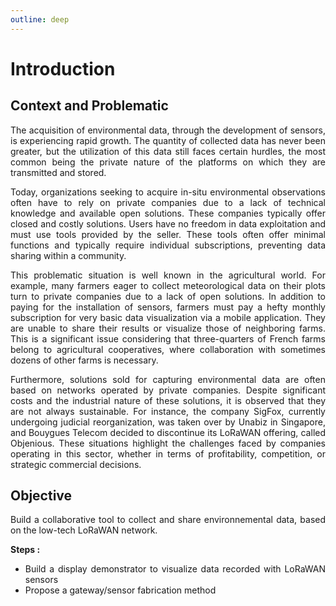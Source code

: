 ```yaml
---
outline: deep
---
```

<div style="text-align: justify"> 

# Introduction
## Context and Problematic

The acquisition of environmental data, through the development of sensors, is experiencing rapid growth. The quantity of collected data has never been greater, but the utilization of this data still faces certain hurdles, the most common being the private nature of the platforms on which they are transmitted and stored.

Today, organizations seeking to acquire in-situ environmental observations often have to rely on private companies due to a lack of technical knowledge and available open solutions. These companies typically offer closed and costly solutions. Users have no freedom in data exploitation and must use tools provided by the seller. These tools often offer minimal functions and typically require individual subscriptions, preventing data sharing within a community.

This problematic situation is well known in the agricultural world. For example, many farmers eager to collect meteorological data on their plots turn to private companies due to a lack of open solutions. In addition to paying for the installation of sensors, farmers must pay a hefty monthly subscription for very basic data visualization via a mobile application. They are unable to share their results or visualize those of neighboring farms. This is a significant issue considering that three-quarters of French farms belong to agricultural cooperatives, where collaboration with sometimes dozens of other farms is necessary.

Furthermore, solutions sold for capturing environmental data are often based on networks operated by private companies. Despite significant costs and the industrial nature of these solutions, it is observed that they are not always sustainable. For instance, the company SigFox, currently undergoing judicial reorganization, was taken over by Unabiz in Singapore, and Bouygues Telecom decided to discontinue its LoRaWAN offering, called Objenious. These situations highlight the challenges faced by companies operating in this sector, whether in terms of profitability, competition, or strategic commercial decisions.

## Objective
Build a collaborative tool to collect and share environnemental data, based on the low-tech LoRaWAN network.

**Steps :**
- Build a display demonstrator to visualize data recorded with LoRaWAN sensors
- Propose a gateway/sensor fabrication method    

</div>